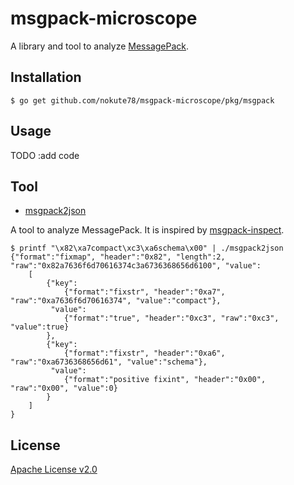 # msgpack-microscope

A library and tool to analyze [MessagePack](https://msgpack.org/).

## Installation
```
$ go get github.com/nokute78/msgpack-microscope/pkg/msgpack
```

## Usage
TODO :add code

## Tool
* [msgpack2json](cmd/msgpack2json/README.md)

A tool to analyze MessagePack. It is inspired by [msgpack-inspect](https://github.com/tagomoris/msgpack-inspect).
```
$ printf "\x82\xa7compact\xc3\xa6schema\x00" | ./msgpack2json
{"format":"fixmap", "header":"0x82", "length":2, "raw":"0x82a7636f6d70616374c3a6736368656d6100", "value":
    [
        {"key":
            {"format":"fixstr", "header":"0xa7", "raw":"0xa7636f6d70616374", "value":"compact"},
         "value":
            {"format":"true", "header":"0xc3", "raw":"0xc3", "value":true}
        },
        {"key":
            {"format":"fixstr", "header":"0xa6", "raw":"0xa6736368656d61", "value":"schema"},
         "value":
            {"format":"positive fixint", "header":"0x00", "raw":"0x00", "value":0}
        }
    ]
}
```

## License

[Apache License v2.0](https://www.apache.org/licenses/LICENSE-2.0)
